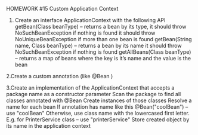 HOMEWORK #15 Custom Application Context

1. Create an interface ApplicationContext with the following API
  getBean(Class<T> beanType) – returns a bean by its type,
    it should throw NoSuchBeanException if nothing is found
    it should throw NoUniqueBeanException if more than one bean is found
  getBean(String name, Class<T> beanType) – returns a bean by its name
    it should throw NoSuchBeanException if nothing is found
  getAllBeans(Class<T> beanType) – returns a map of beans where the key is it’s name and the value is the bean

2.Create a custom annotation (like @Bean )

3.Create an implementation of the ApplicationContext that accepts a package name as a constructor parameter
  Scan the package to find all classes annotated with @Bean
  Create instances of those classes
  Resolve a name for each bean
  If annotation has name like this @Bean("coolBean") – use "coolBean"
  Otherwise, use class name with the lowercased first letter. E.g. for PrinterService class – use "printerService"
  Store created object by its name in the application context
